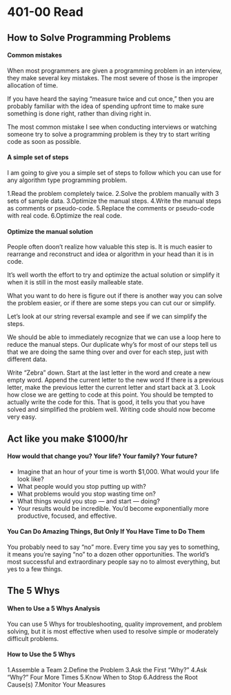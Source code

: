 # 401-00 Read

## How to Solve Programming Problems

#### Common mistakes

When most programmers are given a programming problem in an interview, they make several key mistakes.  The most severe of those is the improper allocation of time.

If you have heard the saying “measure twice and cut once,” then you are probably familiar with the idea of spending upfront time to make sure something is done right, rather than diving right in.

The most common mistake I see when conducting interviews or watching someone try to solve a programming problem is they try to start writing code as soon as possible.

#### A simple set of steps

I am going to give you a simple set of steps to follow which you can use for any algorithm type programming problem.

1.Read the problem completely twice.
2.Solve the problem manually with 3 sets of sample data.
3.Optimize the manual steps.
4.Write the manual steps as comments or pseudo-code.
5.Replace the comments or pseudo-code with real code.
6.Optimize the real code.

#### Optimize the manual solution

People often doon’t realize how valuable this step is.  It is much easier to rearrange and reconstruct and idea or algorithm in your head than it is in code.

It’s well worth the effort to try and optimize the actual solution or simplify it when it is still in the most easily malleable state.

What you want to do here is figure out if there is another way you can solve the problem easier, or if there are some steps you can cut our or simplify.

Let’s look at our string reversal example and see if we can simplify the steps.

We should be able to immediately recognize that we can use a loop here to reduce the manual steps.  Our duplicate why’s for most of our steps tell us that we are doing the same thing over and over for each step, just with different data.

Write “Zebra” down.
Start at the last letter in the word and create a new empty word.
Append the current letter to the new word
If there is a previous letter, make the previous letter the current letter and start back at 3.
Look how close we are getting to code at this point.  You should be tempted to actually write the code for this.  That is good, it tells you that you have solved and simplified the problem well.  Writing code should now become very easy.

## Act like you make $1000/hr

#### How would that change you? Your life? Your family? Your future?

* Imagine that an hour of your time is worth $1,000.
What would your life look like?
* What people would you stop putting up with?
* What problems would you stop wasting time on?
* What things would you stop — and start — doing?
* Your results would be incredible. You’d become exponentially more productive, focused, and effective.

#### You Can Do Amazing Things, But Only If You Have Time to Do Them

You probably need to say “no” more.
Every time you say yes to something, it means you’re saying “no” to a dozen other opportunities. The world’s most successful and extraordinary people say no to almost everything, but yes to a few things.

## The 5 Whys

#### When to Use a 5 Whys Analysis

You can use 5 Whys for troubleshooting, quality improvement, and problem solving, but it is most effective when used to resolve simple or moderately difficult problems.

#### How to Use the 5 Whys

1.Assemble a Team
2.Define the Problem
3.Ask the First “Why?”
4.Ask “Why?” Four More Times
5.Know When to Stop
6.Address the Root Cause(s)
7.Monitor Your Measures

